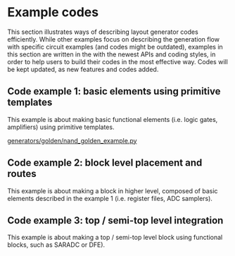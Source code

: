 # Example codes

This section illustrates ways of describing layout generator codes
efficiently. While other examples focus on describing the generation
flow with specific circuit examples (and codes might be outdated),
examples in this section are written in the with the newest APIs and
coding styles, in order to help users to build their codes in the
most effective way. Codes will be kept updated, as new features and
codes added.

## Code example 1: basic elements using primitive templates
This example is about making basic functional elements (i.e. logic gates,
amplifiers) using primitive templates.

[generators/golden/nand_golden_example.py](generators/golden/nand_golden_example.py)

## Code example 2: block level placement and routes
This example is about making a block in higher level, composed of basic
elements described in the example 1 (i.e. register files, ADC samplers).

## Code example 3: top / semi-top level integration
This example is about making a top / semi-top level block using functional
blocks, such as SARADC or DFE).
